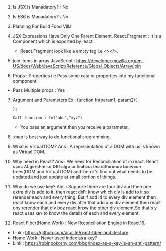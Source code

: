 1. Is JSX is Manadatory? : No

2. Is ES6 is Manadatory? : No

3. Planning For Build Food Villa

4. JSX Expressions Have Only One Parent Element.
   React.Fragment : It is a Component which is exported by react.
   - React.Fragment look like a empty tag i.e <></>.

5. join items in array JavaScript : https://developer.mozilla.org/en-US/docs/Web/JavaScript/Reference/Global_Objects/Array/join

6. Props : Properties i.e Pass some data or properties into my functional component
  * Pass Multiple props : Yes

7. Argument and Parameters
  Ex : 
       function fn(param1, param2){

       };

       Call function : fn("abc","xyz");
   * You pass an argument then you receive a parameter.

8. .map is best way to do functional programming.

9. What is Virtual DOM?
Ans : A representation of a DOM with us is known as Virtual DOM.

10. Why need in React?
Ans : We need for Reconciliation of in react.
     React uses ALgorithm i.e DIff algo to find out the difference between trees(DOM and Virtual DOM) and then it's find out what needs to be updated.and just update at small portion of things.

11. Why do we use key?
Ans : Suppose there are four div and then one extra div is add to it. then react did't know which div is add to it so rerender each and every thing. But if add id to every div element then react know each and every div.after that add any div element then react ony rerender that div boz react know the other div element.So that's y react uses `KEY` to know the details of each and every element.

12. React Fiber(Home Work) : New Reconciliation Engine in React16.
* Link : https://github.com/acdlite/react-fiber-architecture
* Home Work : Never used index as a key?
* Link : https://robinpokorny.com/blog/index-as-a-key-is-an-anti-pattern/